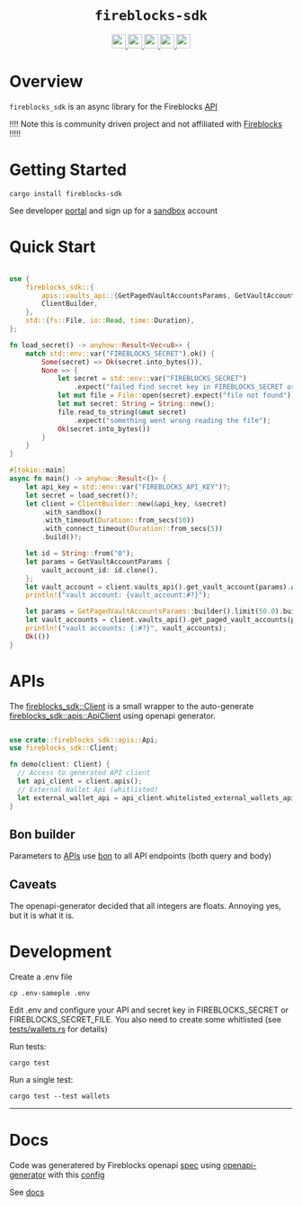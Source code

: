 <div align="center">
  <h1><code>fireblocks-sdk</code></h1>
  <a href="https://docs.rs/fireblocks-sdk/">
    <img src="https://docs.rs/fireblocks-sdk/badge.svg" height="25">
  </a>
  <a href="https://github.com/CarteraMesh/fireblocks-sdk-rs/actions">
    <img src="https://github.com/CarteraMesh/fireblocks-sdk-rs/workflows/Continuous%20integration/badge.svg" height="25">
  </a>
  <a href="https://deps.rs/repo/github/CarteraMesh/fireblocks-sdk-rs">
    <img src="https://deps.rs/repo/github/CarteraMesh/fireblocks-sdk-rs/status.svg" height="25">
  </a>
  <a href="https://codecov.io/github/CarteraMesh/fireblocks-sdk-rs" > 
   <img src="https://codecov.io/github/CarteraMesh/fireblocks-sdk-rs/graph/badge.svg?token=dILa1k9tlW" height="25"/> 
 </a>
  <a href="https://crates.io/crates/fireblocks-sdk">
    <img src="https://img.shields.io/crates/v/fireblocks-sdk.svg" height="25">
  </a>
</div>


# Overview

`fireblocks_sdk` is an async library for the Fireblocks [API](https://docs.fireblocks.com/api/swagger-ui/#)

!!!! Note this is community driven project and not affiliated with [Fireblocks](https://fireblocks.io) !!!!!

# Getting Started

```shell
cargo install fireblocks-sdk
```

See developer [portal](https://developers.fireblocks.com/docs/introduction) and sign up for a [sandbox](https://developers.fireblocks.com/docs/sandbox-quickstart) account

# Quick Start

```rust

use {
    fireblocks_sdk::{
        apis::vaults_api::{GetPagedVaultAccountsParams, GetVaultAccountParams},
        ClientBuilder,
    },
    std::{fs::File, io::Read, time::Duration},
};

fn load_secret() -> anyhow::Result<Vec<u8>> {
    match std::env::var("FIREBLOCKS_SECRET").ok() {
        Some(secret) => Ok(secret.into_bytes()),
        None => {
            let secret = std::env::var("FIREBLOCKS_SECRET")
                .expect("failed find secret key in FIREBLOCKS_SECRET or FIREBLOCKS_SECRET_FILE");
            let mut file = File::open(secret).expect("file not found");
            let mut secret: String = String::new();
            file.read_to_string(&mut secret)
                .expect("something went wrong reading the file");
            Ok(secret.into_bytes())
        }
    }
}

#[tokio::main]
async fn main() -> anyhow::Result<()> {
    let api_key = std::env::var("FIREBLOCKS_API_KEY")?;
    let secret = load_secret()?;
    let client = ClientBuilder::new(&api_key, &secret)
        .with_sandbox()
        .with_timeout(Duration::from_secs(10))
        .with_connect_timeout(Duration::from_secs(5))
        .build()?;

    let id = String::from("0");
    let params = GetVaultAccountParams {
        vault_account_id: id.clone(),
    };
    let vault_account = client.vaults_api().get_vault_account(params).await?;
    println!("vault account: {vault_account:#?}");

    let params = GetPagedVaultAccountsParams::builder().limit(50.0).build();
    let vault_accounts = client.vaults_api().get_paged_vault_accounts(params).await?;
    println!("vault accounts: {:#?}", vault_accounts);
    Ok(())
}
```

# APIs

The [fireblocks_sdk::Client](./struct.Client.html) is a small wrapper to the auto-generate [fireblocks_sdk::apis::ApiClient](./apis/struct.ApiClient.html) using openapi generator.

```rust

use crate::fireblocks_sdk::apis::Api;
use fireblocks_sdk::Client;

fn demo(client: Client) {
  // Access to generated API client
  let api_client = client.apis();
  // External Wallet Api (whitlisted)
  let external_wallet_api = api_client.whitelisted_external_wallets_api();
}
```

## Bon builder

Parameters to [APIs](fireblocks_sdk::apis::ApiClient) use [bon](https://crates.io/crates/bon) to all API endpoints (both query and body)

## Caveats 

The openapi-generator decided that all integers are floats. Annoying yes, but it is what it is.

# Development

Create a .env file

```shell
cp .env-sameple .env
```

Edit .env and configure your API and secret key in FIREBLOCKS_SECRET or FIREBLOCKS_SECRET_FILE. You also need to create some whitlisted (see [tests/wallets.rs](./tests/wallets.rs) for details)

Run tests:
```shell
cargo test
```

Run a single test:
```shell
cargo test --test wallets
```

---

# Docs 

Code was generatered by Fireblocks openapi [spec](https://raw.githubusercontent.com/fireblocks/fireblocks-openapi-spec/refs/heads/main/api-spec-v2.yaml) using [openapi-generator](./Makefile) with this [config](./generator/config.yaml)

See [docs](./docs/README.md)
